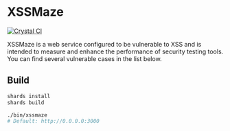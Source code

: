 # XSSMaze

[![Crystal CI](https://github.com/hahwul/xssmaze/actions/workflows/crystal.yml/badge.svg)](https://github.com/hahwul/xssmaze/actions/workflows/crystal.yml)

XSSMaze is a web service configured to be vulnerable to XSS and is intended to measure and enhance the performance of security testing tools. You can find several vulnerable cases in the list below.

## Build
```bash
shards install
shards build

./bin/xssmaze
# Default: http://0.0.0.0:3000
```
